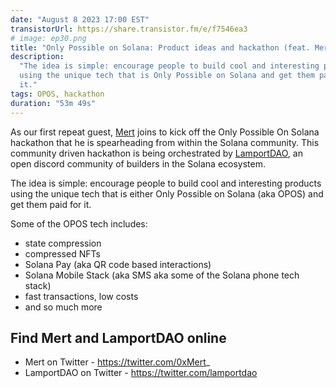 ```yaml
---
date: "August 8 2023 17:00 EST"
transistorUrl: https://share.transistor.fm/e/f7546ea3
# image: ep30.png
title: "Only Possible on Solana: Product ideas and hackathon (feat. Mert)"
description:
  "The idea is simple: encourage people to build cool and interesting products
  using the unique tech that is Only Possible on Solana and get them paid for
  it."
tags: OPOS, hackathon
duration: "53m 49s"
---
```


As our first repeat guest, [Mert](https://twitter.com/0xMert_) joins to kick off
the Only Possible On Solana hackathon that he is spearheading from within the
Solana community. This community driven hackathon is being orchestrated by
[LamportDAO](https://discord.gg/fM5Cp3cSzC), an open discord community of
builders in the Solana ecosystem.

The idea is simple: encourage people to build cool and interesting products
using the unique tech that is either Only Possible on Solana (aka OPOS) and get
them paid for it.

Some of the OPOS tech includes:

- state compression
- compressed NFTs
- Solana Pay (aka QR code based interactions)
- Solana Mobile Stack (aka SMS aka some of the Solana phone tech stack)
- fast transactions, low costs
- and so much more

## Find Mert and LamportDAO online

- Mert on Twitter - https://twitter.com/0xMert_
- LamportDAO on Twitter - https://twitter.com/lamportdao
